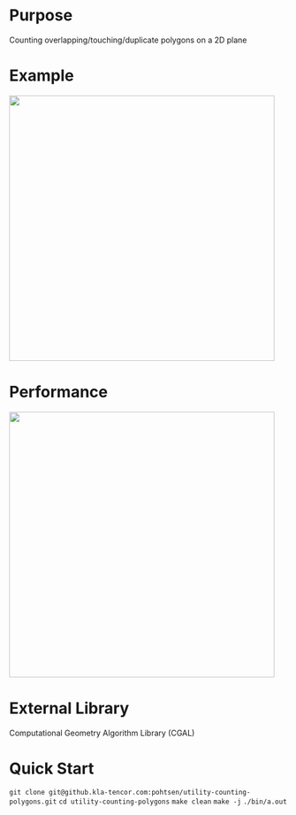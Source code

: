 # Purpose
Counting overlapping/touching/duplicate polygons on a 2D plane

# Example
<img src="https://github.kla-tencor.com/pohtsen/utility-counting-polygons/blob/main/fig__example.png" width="480">

# Performance
<img src="https://github.kla-tencor.com/pohtsen/utility-counting-polygons/blob/main/fig__performance.png" width="480">

# External Library
Computational Geometry Algorithm Library (CGAL)

# Quick Start
`git clone git@github.kla-tencor.com:pohtsen/utility-counting-polygons.git`
`cd utility-counting-polygons`
`make clean`
`make -j`
`./bin/a.out`
